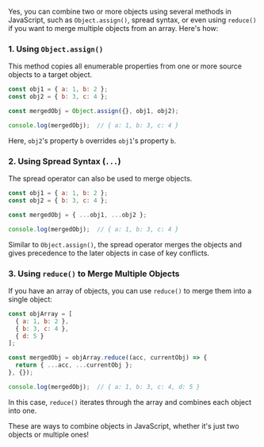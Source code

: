 Yes, you can combine two or more objects using several methods in JavaScript, such as `Object.assign()`, spread syntax, or even using `reduce()` if you want to merge multiple objects from an array. Here's how:

### 1. **Using `Object.assign()`**

This method copies all enumerable properties from one or more source objects to a target object.

```javascript
const obj1 = { a: 1, b: 2 };
const obj2 = { b: 3, c: 4 };

const mergedObj = Object.assign({}, obj1, obj2);

console.log(mergedObj);  // { a: 1, b: 3, c: 4 }
```

Here, `obj2`'s property `b` overrides `obj1`'s property `b`.

### 2. **Using Spread Syntax (`...`)**

The spread operator can also be used to merge objects.

```javascript
const obj1 = { a: 1, b: 2 };
const obj2 = { b: 3, c: 4 };

const mergedObj = { ...obj1, ...obj2 };

console.log(mergedObj);  // { a: 1, b: 3, c: 4 }
```

Similar to `Object.assign()`, the spread operator merges the objects and gives precedence to the later objects in case of key conflicts.

### 3. **Using `reduce()` to Merge Multiple Objects**

If you have an array of objects, you can use `reduce()` to merge them into a single object:

```javascript
const objArray = [
  { a: 1, b: 2 },
  { b: 3, c: 4 },
  { d: 5 }
];

const mergedObj = objArray.reduce((acc, currentObj) => {
  return { ...acc, ...currentObj };
}, {});

console.log(mergedObj);  // { a: 1, b: 3, c: 4, d: 5 }
```

In this case, `reduce()` iterates through the array and combines each object into one.

These are ways to combine objects in JavaScript, whether it's just two objects or multiple ones!
